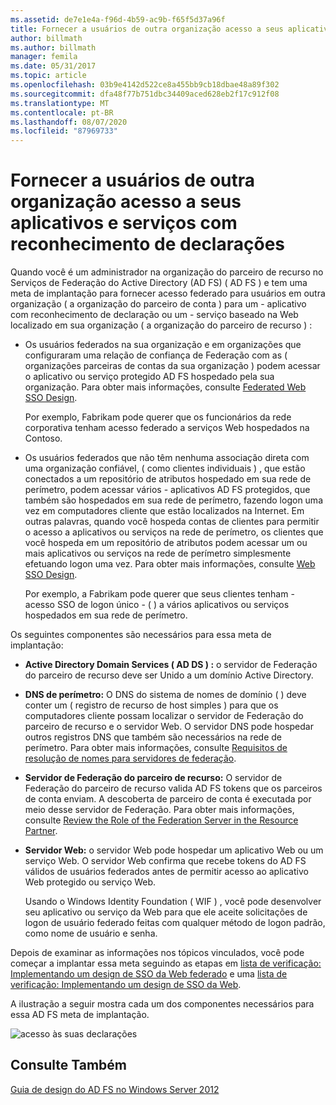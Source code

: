 ```yaml
---
ms.assetid: de7e1e4a-f96d-4b59-ac9b-f65f5d37a96f
title: Fornecer a usuários de outra organização acesso a seus aplicativos e serviços com reconhecimento de declarações
author: billmath
ms.author: billmath
manager: femila
ms.date: 05/31/2017
ms.topic: article
ms.openlocfilehash: 03b9e4142d522ce8a455bb9cb18dbae48a89f302
ms.sourcegitcommit: dfa48f77b751dbc34409aced628eb2f17c912f08
ms.translationtype: MT
ms.contentlocale: pt-BR
ms.lasthandoff: 08/07/2020
ms.locfileid: "87969733"
---
```

# <a name="provide-users-in-another-organization-access-to-your-claims-aware-applications-and-services"></a>Fornecer a usuários de outra organização acesso a seus aplicativos e serviços com reconhecimento de declarações


Quando você é um administrador na organização do parceiro de recurso no Serviços de Federação do Active Directory (AD FS) \( AD FS \) e tem uma meta de implantação para fornecer acesso federado para usuários em outra organização \( a organização do parceiro de conta \) para um \- aplicativo com reconhecimento de declaração ou um \- serviço baseado na Web localizado em sua organização \( a organização do parceiro de recurso \) :

-   Os usuários federados na sua organização e em organizações que configuraram uma relação de confiança de Federação com as \( organizações parceiras de contas da sua organização \) podem acessar o aplicativo ou serviço protegido AD FS hospedado pela sua organização. Para obter mais informações, consulte [Federated Web SSO Design](Federated-Web-SSO-Design.md).

    Por exemplo, Fabrikam pode querer que os funcionários da rede corporativa tenham acesso federado a serviços Web hospedados na Contoso.

-   Os usuários federados que não têm nenhuma associação direta com uma organização confiável, \( como clientes individuais \) , que estão conectados a um repositório de atributos hospedado em sua rede de perímetro, podem acessar vários \- aplicativos AD FS protegidos, que também são hospedados em sua rede de perímetro, fazendo logon uma vez em computadores cliente que estão localizados na Internet. Em outras palavras, quando você hospeda contas de clientes para permitir o acesso a aplicativos ou serviços na rede de perímetro, os clientes que você hospeda em um repositório de atributos podem acessar um ou mais aplicativos ou serviços na rede de perímetro simplesmente efetuando logon uma vez. Para obter mais informações, consulte [Web SSO Design](Web-SSO-Design.md).

    Por exemplo, a Fabrikam pode querer que seus clientes tenham \- acesso SSO de logon único \- \( \) a vários aplicativos ou serviços hospedados em sua rede de perímetro.

Os seguintes componentes são necessários para essa meta de implantação:

-   **Active Directory Domain Services \( AD DS \) :** o servidor de Federação do parceiro de recurso deve ser Unido a um domínio Active Directory.

-   **DNS de perímetro:** O DNS do sistema de nomes de domínio \( \) deve conter um \( registro de recurso de host simples \) para que os computadores cliente possam localizar o servidor de Federação do parceiro de recurso e o servidor Web. O servidor DNS pode hospedar outros registros DNS que também são necessários na rede de perímetro. Para obter mais informações, consulte [Requisitos de resolução de nomes para servidores de federação](Name-Resolution-Requirements-for-Federation-Servers.md).

-   **Servidor de Federação do parceiro de recurso:** O servidor de Federação do parceiro de recurso valida AD FS tokens que os parceiros de conta enviam. A descoberta de parceiro de conta é executada por meio desse servidor de Federação. Para obter mais informações, consulte [Review the Role of the Federation Server in the Resource Partner](Review-the-Role-of-the-Federation-Server-in-the-Resource-Partner.md).

-   **Servidor Web:** o servidor Web pode hospedar um aplicativo Web ou um serviço Web. O servidor Web confirma que recebe tokens do AD FS válidos de usuários federados antes de permitir acesso ao aplicativo Web protegido ou serviço Web.

    Usando o Windows Identity Foundation \( WIF \) , você pode desenvolver seu aplicativo ou serviço da Web para que ele aceite solicitações de logon de usuário federado feitas com qualquer método de logon padrão, como nome de usuário e senha.

Depois de examinar as informações nos tópicos vinculados, você pode começar a implantar essa meta seguindo as etapas em [lista de verificação: Implementando um design de SSO da Web federado](../../ad-fs/deployment/Checklist--Implementing-a-Federated-Web-SSO-Design.md) e uma [lista de verificação: Implementando um design de SSO da Web](../../ad-fs/deployment/Checklist--Implementing-a-Web-SSO-Design.md).

A ilustração a seguir mostra cada um dos componentes necessários para essa AD FS meta de implantação.

![acesso às suas declarações](media/75358b16-2a6f-4e16-9cc4-b0e614480305.gif)

## <a name="see-also"></a>Consulte Também
[Guia de design do AD FS no Windows Server 2012](AD-FS-Design-Guide-in-Windows-Server-2012.md)
